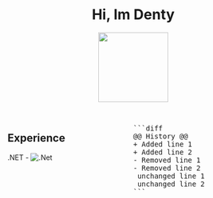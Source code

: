 <h1 align="center">
Hi, Im Denty </h1>

<p align=center>
  <img src="https://cdn3.emoji.gg/emojis/8807-sao-alicesip.png" height="140" width="140" />
</p>

<br>

<div style="display: flex; align-items: flex-start;">
  <div style="flex: 1;">
    <h2 align="left">Experience</h2>
    <p align="left">
      .NET - <img src="https://img.shields.io/badge/.NET-5C2D91?style=for-the-badge&logo=.net&logoColor=white" alt=".Net">
    </p>
  </div>
  <div style="flex: 1;">
    <pre>
```diff
@@ History @@
+ Added line 1
+ Added line 2
- Removed line 1
- Removed line 2
 unchanged line 1
 unchanged line 2
```</pre>
  </div>
</div>
